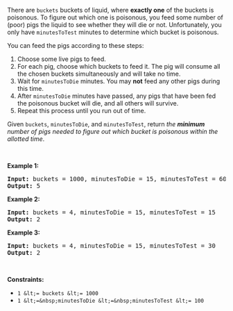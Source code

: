 There are `` buckets `` buckets of liquid, where __exactly one__ of the buckets is poisonous. To figure out which one is poisonous, you feed some number of (poor) pigs the liquid to see whether they will die or not. Unfortunately, you only have `` minutesToTest `` minutes to determine which bucket is poisonous.

You can feed the pigs according to these steps:

1.   Choose some live pigs to feed.
2.   For each pig, choose which buckets to feed it. The pig will consume all the chosen buckets simultaneously and will take no time.
3.   Wait for `` minutesToDie `` minutes. You may __not__ feed any other pigs during this time.
4.   After `` minutesToDie `` minutes have passed, any pigs that have been fed the poisonous bucket will die, and all others will survive.
5.   Repeat this process until you run out of time.

Given `` buckets ``, `` minutesToDie ``, and `` minutesToTest ``, return _the __minimum__ number of pigs needed to figure out which bucket is poisonous within the allotted time_.

&nbsp;

__Example 1:__

<pre><strong>Input:</strong> buckets = 1000, minutesToDie = 15, minutesToTest = 60
<strong>Output:</strong> 5
</pre>

__Example 2:__

<pre><strong>Input:</strong> buckets = 4, minutesToDie = 15, minutesToTest = 15
<strong>Output:</strong> 2
</pre>

__Example 3:__

<pre><strong>Input:</strong> buckets = 4, minutesToDie = 15, minutesToTest = 30
<strong>Output:</strong> 2
</pre>

&nbsp;

__Constraints:__

*   `` 1 &lt;= buckets &lt;= 1000 ``
*   `` 1 &lt;=&nbsp;minutesToDie &lt;=&nbsp;minutesToTest &lt;= 100 ``